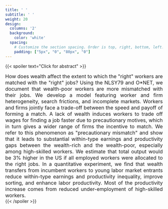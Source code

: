```yaml
---
title: ' '
subtitle: ' '
weight: 20
design:
  columns: '2'
  background:
    color: 'white'
  spacing:
    # Customize the section spacing. Order is top, right, bottom, left.
    padding: ["5px", "0", "80px", "0"]
---
```

{{< spoiler text="Click for abstract" >}}
<font size="3"><div align="justify">How does wealth affect the extent to which the "right" workers are matched with the "right" jobs? Using the NLSY79 and O*NET, we document that wealth-poor workers are more mismatched with their jobs. We develop a model featuring worker and firm heterogeneity, search frictions, and incomplete markets. Workers and firms jointly face a trade-off between the speed and payoff of forming a match. A lack of wealth induces workers to trade off wages for finding a job faster due to precautionary motives, which in turn gives a wider range of firms the incentive to match. We refer to this phenomenon as "precautionary mismatch" and show that it leads to substantial within-type earnings and productivity gaps between the wealth-rich and the wealth-poor, especially among high-skilled workers. We estimate that total output would be 3% higher in the US if all employed workers were allocated to the right jobs. In a quantitative experiment, we find that wealth transfers from incumbent workers to young labor market entrants reduce within-type earnings and productivity inequality, improve sorting, and enhance labor productivity. Most of the productivity increase comes from reduced under-employment of high-skilled workers.</div></font>
{{< /spoiler >}}
